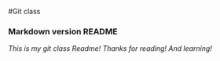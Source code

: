 #Git class
### Markdown version README

*This is my git class Readme! Thanks for reading! And learning!*
